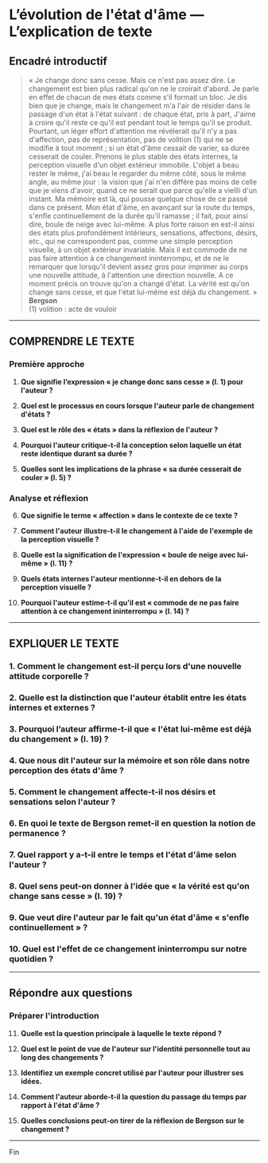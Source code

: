 # L’évolution de l'état d'âme — L’explication de texte

## Encadré introductif
> « Je change donc sans cesse. Mais ce n'est pas assez dire. Le changement est bien plus radical qu'on ne le croirait d'abord. Je parle en effet de chacun de mes états comme s'il formait un bloc. Je dis bien que je change, mais le changement m'a l'air de résider dans le passage d'un état à l'état suivant : de chaque état, pris à part, J'aime à croire qu'il reste ce qu'il est pendant tout le temps qu'il se produit. Pourtant, un léger effort d'attention me révélerait qu'il n'y a pas d'affection, pas de représentation, pas de volition (1) qui ne se modifie à tout moment ; si un état d'âme cessait de varier, sa durée cesserait de couler. Prenons le plus stable des états internes, la perception visuelle d'un objet extérieur immobile. L'objet a beau rester le même, j'ai beau le regarder du même côté, sous le même angle, au même jour : la vision que j'ai n'en diffère pas moins de celle que je viens d'avoir, quand ce ne serait que parce qu'elle a vieilli d'un instant. Ma mémoire est là, qui pousse quelque chose de ce passé dans ce présent. Mon état d'âme, en avançant sur la route du temps, s'enfle continuellement de la durée qu'il ramasse ; il fait, pour ainsi dire, boule de neige avec lui-même. A plus forte raison en est-il ainsi des états plus profondément intérieurs, sensations, affections, désirs, etc., qui ne correspondent pas, comme une simple perception visuelle, à un objet extérieur invariable. Mais il est commode de ne pas faire attention à ce changement ininterrompu, et de ne le remarquer que lorsqu'il devient assez gros pour imprimer au corps une nouvelle attitude, à l'attention une direction nouvelle. A ce moment précis on trouve qu'on a changé d'état. La vérité est qu'on change sans cesse, et que l'état lui-même est déjà du changement. »  
> **Bergson**  
> (1) volition : acte de vouloir

---

## COMPRENDRE LE TEXTE

### Première approche

1. **Que signifie l’expression « je change donc sans cesse » (l. 1) pour l'auteur ?**

2. **Quel est le processus en cours lorsque l'auteur parle de changement d'états ?**

3. **Quel est le rôle des « états » dans la réflexion de l'auteur ?**

4. **Pourquoi l'auteur critique-t-il la conception selon laquelle un état reste identique durant sa durée ?**

5. **Quelles sont les implications de la phrase « sa durée cesserait de couler » (l. 5) ?**

### Analyse et réflexion

6. **Que signifie le terme « affection » dans le contexte de ce texte ?**

7. **Comment l'auteur illustre-t-il le changement à l'aide de l'exemple de la perception visuelle ?**

8. **Quelle est la signification de l'expression « boule de neige avec lui-même » (l. 11) ?**

9. **Quels états internes l'auteur mentionne-t-il en dehors de la perception visuelle ?**

10. **Pourquoi l'auteur estime-t-il qu'il est « commode de ne pas faire attention à ce changement ininterrompu » (l. 14) ?**

---

## EXPLIQUER LE TEXTE

### 1. Comment le changement est-il perçu lors d'une nouvelle attitude corporelle ?

### 2. Quelle est la distinction que l'auteur établit entre les états internes et externes ?

### 3. Pourquoi l’auteur affirme-t-il que « l'état lui-même est déjà du changement » (l. 19) ?

### 4. Que nous dit l'auteur sur la mémoire et son rôle dans notre perception des états d'âme ?

### 5. Comment le changement affecte-t-il nos désirs et sensations selon l'auteur ?

### 6. En quoi le texte de Bergson remet-il en question la notion de permanence ?

### 7. Quel rapport y a-t-il entre le temps et l'état d'âme selon l'auteur ?

### 8. Quel sens peut-on donner à l'idée que « la vérité est qu'on change sans cesse » (l. 19) ?

### 9. Que veut dire l'auteur par le fait qu'un état d'âme « s'enfle continuellement » ?

### 10. Quel est l'effet de ce changement ininterrompu sur notre quotidien ?

---

## Répondre aux questions 

### Préparer l'introduction

11. **Quelle est la question principale à laquelle le texte répond ?**

12. **Quel est le point de vue de l'auteur sur l'identité personnelle tout au long des changements ?**

13. **Identifiez un exemple concret utilisé par l'auteur pour illustrer ses idées.**

14. **Comment l'auteur aborde-t-il la question du passage du temps par rapport à l'état d'âme ?**

15. **Quelles conclusions peut-on tirer de la réflexion de Bergson sur le changement ?**

--- 

Fin